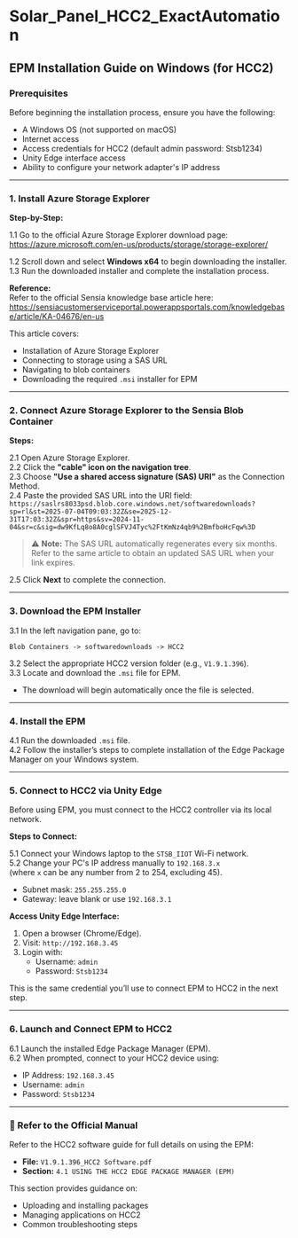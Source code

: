 # Solar_Panel_HCC2_ExactAutomation

## EPM Installation Guide on Windows (for HCC2)

### Prerequisites
Before beginning the installation process, ensure you have the following:
- A Windows OS (not supported on macOS)
- Internet access
- Access credentials for HCC2 (default admin password: Stsb1234)
- Unity Edge interface access
- Ability to configure your network adapter's IP address

---

### 1. Install Azure Storage Explorer

**Step-by-Step:**

1.1 Go to the official Azure Storage Explorer download page:  
https://azure.microsoft.com/en-us/products/storage/storage-explorer/

1.2 Scroll down and select **Windows x64** to begin downloading the installer.  
1.3 Run the downloaded installer and complete the installation process.

**Reference:**  
Refer to the official Sensia knowledge base article here:  
https://sensiacustomerserviceportal.powerappsportals.com/knowledgebase/article/KA-04676/en-us

This article covers:
- Installation of Azure Storage Explorer
- Connecting to storage using a SAS URL
- Navigating to blob containers
- Downloading the required `.msi` installer for EPM

---

### 2. Connect Azure Storage Explorer to the Sensia Blob Container

**Steps:**

2.1 Open Azure Storage Explorer.  
2.2 Click the **"cable" icon on the navigation tree**.  
2.3 Choose **"Use a shared access signature (SAS) URI"** as the Connection Method.  
2.4 Paste the provided SAS URL into the URI field:  
`https://saslrs8033psd.blob.core.windows.net/softwaredownloads?sp=rl&st=2025-07-04T09:03:32Z&se=2025-12-31T17:03:32Z&spr=https&sv=2024-11-04&sr=c&sig=dw9KfLq8o8A0cglSFVJ4Tyc%2FtKmNz4qb9%2BmfboHcFqw%3D`

> ⚠️ **Note:** The SAS URL automatically regenerates every six months. Refer to the same article to obtain an updated SAS URL when your link expires.

2.5 Click **Next** to complete the connection.

---

### 3. Download the EPM Installer

3.1 In the left navigation pane, go to:  
```
Blob Containers -> softwaredownloads -> HCC2
```

3.2 Select the appropriate HCC2 version folder (e.g., `V1.9.1.396`).  
3.3 Locate and download the `.msi` file for EPM.  
- The download will begin automatically once the file is selected.

---

### 4. Install the EPM

4.1 Run the downloaded `.msi` file.  
4.2 Follow the installer’s steps to complete installation of the Edge Package Manager on your Windows system.

---

### 5. Connect to HCC2 via Unity Edge

Before using EPM, you must connect to the HCC2 controller via its local network.

**Steps to Connect:**

5.1 Connect your Windows laptop to the `STSB_IIOT` Wi-Fi network.  
5.2 Change your PC's IP address manually to `192.168.3.x`  
(where `x` can be any number from 2 to 254, excluding 45).  
- Subnet mask: `255.255.255.0`  
- Gateway: leave blank or use `192.168.3.1`

**Access Unity Edge Interface:**

1. Open a browser (Chrome/Edge).  
2. Visit: `http://192.168.3.45`  
3. Login with:  
   - Username: `admin`  
   - Password: `Stsb1234`  

This is the same credential you’ll use to connect EPM to HCC2 in the next step.

---

### 6. Launch and Connect EPM to HCC2

6.1 Launch the installed Edge Package Manager (EPM).  
6.2 When prompted, connect to your HCC2 device using:  
- IP Address: `192.168.3.45`  
- Username: `admin`  
- Password: `Stsb1234`

---

### 📄 Refer to the Official Manual

Refer to the HCC2 software guide for full details on using the EPM:  
- **File:** `V1.9.1.396_HCC2 Software.pdf`  
- **Section:** `4.1 USING THE HCC2 EDGE PACKAGE MANAGER (EPM)`

This section provides guidance on:
- Uploading and installing packages
- Managing applications on HCC2
- Common troubleshooting steps
